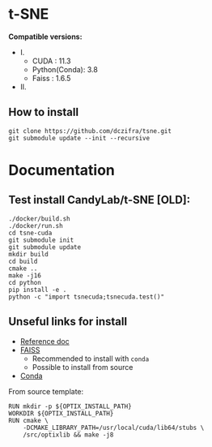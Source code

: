 # t-SNE

**Compatible versions:**
* I.
    * CUDA         : 11.3
    * Python(Conda): 3.8
    * Faiss        : 1.6.5
* II.

## How to install
```
git clone https://github.com/dczifra/tsne.git
git submodule update --init --recursive
```



# Documentation

## Test install CandyLab/t-SNE [OLD]:
```
./docker/build.sh
./docker/run.sh
cd tsne-cuda
git submodule init
git submodule update
mkdir build
cd build
cmake ..
make -j16
cd python
pip install -e .
python -c "import tsnecuda;tsnecuda.test()"
```


## Unseful links for install
* [Reference doc](https://github.com/CannyLab/tsne-cuda/blob/main/INSTALL.md)
* [FAISS](https://github.com/facebookresearch/faiss/blob/main/INSTALL.md)
    * Recommended to install with `conda`
    * Possible to install from source
* [Conda](https://mjtdev.medium.com/how-to-conda-miniconda-anaconda-in-docker-in-2022-5579cafc44fd)

From source template:
```
RUN mkdir -p ${OPTIX_INSTALL_PATH}
WORKDIR ${OPTIX_INSTALL_PATH}
RUN cmake \
    -DCMAKE_LIBRARY_PATH=/usr/local/cuda/lib64/stubs \
    /src/optixlib && make -j8
```